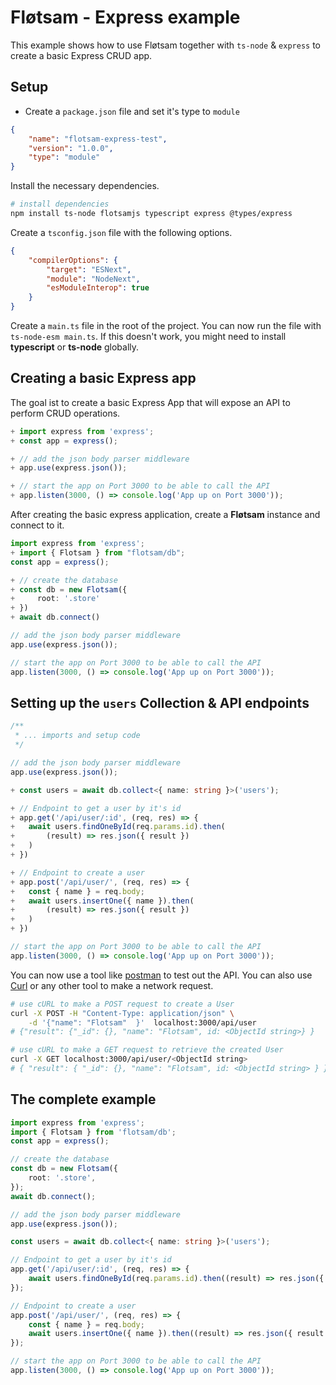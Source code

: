 <!-- @format -->

# Fløtsam - Express example

This example shows how to use Fløtsam together with `ts-node` & `express` to create a basic Express CRUD app.

## Setup

-   Create a `package.json` file and set it's type to `module`

```json
{
    "name": "flotsam-express-test",
    "version": "1.0.0",
    "type": "module"
}
```

Install the necessary dependencies.

```bash
# install dependencies
npm install ts-node flotsamjs typescript express @types/express
```

Create a `tsconfig.json` file with the following options.

```json
{
    "compilerOptions": {
        "target": "ESNext",
        "module": "NodeNext",
        "esModuleInterop": true
    }
}
```

Create a `main.ts` file in the root of the project. You can now run the file with `ts-node-esm main.ts`. If this doesn't work, you might need to install **typescript** or **ts-node** globally.

## Creating a basic Express app

The goal ist to create a basic Express App that will expose an API to perform CRUD operations.

```ts
+ import express from 'express';
+ const app = express();

+ // add the json body parser middleware
+ app.use(express.json());

+ // start the app on Port 3000 to be able to call the API
+ app.listen(3000, () => console.log('App up on Port 3000'));
```

After creating the basic express application, create a **Fløtsam** instance and connect to it.

```ts
import express from 'express';
+ import { Flotsam } from "flotsam/db";
const app = express();

+ // create the database
+ const db = new Flotsam({
+     root: '.store'
+ })
+ await db.connect()

// add the json body parser middleware
app.use(express.json());

// start the app on Port 3000 to be able to call the API
app.listen(3000, () => console.log('App up on Port 3000'));
```

## Setting up the `users` Collection & API endpoints

```ts
/**
 * ... imports and setup code
 */

// add the json body parser middleware
app.use(express.json());

+ const users = await db.collect<{ name: string }>('users');

+ // Endpoint to get a user by it's id
+ app.get('/api/user/:id', (req, res) => {
+   await users.findOneById(req.params.id).then(
+       (result) => res.json({ result })
+   )
+ })

+ // Endpoint to create a user
+ app.post('/api/user/', (req, res) => {
+   const { name } = req.body;
+   await users.insertOne({ name }).then(
+       (result) => res.json({ result })
+   )
+ })

// start the app on Port 3000 to be able to call the API
app.listen(3000, () => console.log('App up on Port 3000'));
```

You can now use a tool like [postman](https://www.postman.com/downloads/) to test out the API. You can also use [Curl](https://curl.se) or any other tool to make a network request.

```bash
# use cURL to make a POST request to create a User
curl -X POST -H "Content-Type: application/json" \
    -d '{"name": "Flotsam"  }'  localhost:3000/api/user
# {"result": {"_id": {}, "name": "Flotsam", id: <ObjectId string>} }

# use cURL to make a GET request to retrieve the created User
curl -X GET localhost:3000/api/user/<ObjectId string>
# { "result": { "_id": {}, "name": "Flotsam", id: <ObjectId string> } }
```

## The complete example

```ts
import express from 'express';
import { Flotsam } from 'flotsam/db';
const app = express();

// create the database
const db = new Flotsam({
    root: '.store',
});
await db.connect();

// add the json body parser middleware
app.use(express.json());

const users = await db.collect<{ name: string }>('users');

// Endpoint to get a user by it's id
app.get('/api/user/:id', (req, res) => {
    await users.findOneById(req.params.id).then((result) => res.json({ result }));
});

// Endpoint to create a user
app.post('/api/user/', (req, res) => {
    const { name } = req.body;
    await users.insertOne({ name }).then((result) => res.json({ result }));
});

// start the app on Port 3000 to be able to call the API
app.listen(3000, () => console.log('App up on Port 3000'));
```
